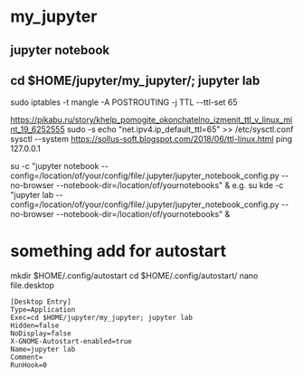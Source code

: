 # my_jupyter
## jupyter notebook
## cd $HOME/jupyter/my_jupyter/; jupyter lab

sudo iptables -t mangle -A POSTROUTING -j TTL --ttl-set 65

https://pikabu.ru/story/khelp_pomogite_okonchatelno_izmenit_ttl_v_linux_mint_19_6252555
sudo -s
echo "net.ipv4.ip_default_ttl=65" >> /etc/sysctl.conf
sysctl --system
https://sollus-soft.blogspot.com/2018/06/ttl-linux.html
ping 127.0.0.1



su <username> -c "jupyter notebook --config=/location/of/your/config/file/.jupyter/jupyter_notebook_config.py --no-browser --notebook-dir=/location/of/yournotebooks" &
e.g.
su kde -c "jupyter lab --config=/location/of/your/config/file/.jupyter/jupyter_notebook_config.py --no-browser --notebook-dir=/location/of/yournotebooks" &






# something add for autostart
 mkdir $HOME/.config/autostart
 cd $HOME/.config/autostart/
 nano file.desktop

    [Desktop Entry]
    Type=Application
    Exec=cd $HOME/jupyter/my_jupyter; jupyter lab
    Hidden=false
    NoDisplay=false
    X-GNOME-Autostart-enabled=true
    Name=jupyter lab
    Comment=
    RunHook=0

